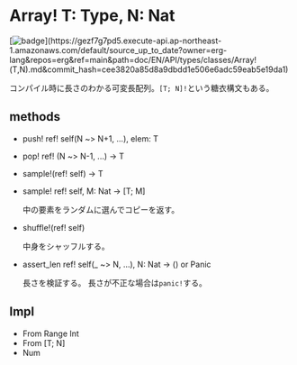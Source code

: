 # Array! T: Type, N: Nat

[![badge](https://img.shields.io/endpoint.svg?url=https%3A%2F%2Fgezf7g7pd5.execute-api.ap-northeast-1.amazonaws.com%2Fdefault%2Fsource_up_to_date%3Fowner%3Derg-lang%26repos%3Derg%26ref%3Dmain%26path%3Ddoc/EN/API/types/classes/Array!(T,N).md%26commit_hash%3Dcee3820a85d8a9dbdd1e506e6adc59eab5e19da1)](https://gezf7g7pd5.execute-api.ap-northeast-1.amazonaws.com/default/source_up_to_date?owner=erg-lang&repos=erg&ref=main&path=doc/EN/API/types/classes/Array!(T,N).md&commit_hash=cee3820a85d8a9dbdd1e506e6adc59eab5e19da1)

コンパイル時に長さのわかる可変長配列。`[T; N]!`という糖衣構文もある。

## methods

* push! ref! self(N ~> N+1, ...), elem: T

* pop! ref! (N ~> N-1, ...) -> T

* sample!(ref! self) -> T
* sample! ref! self, M: Nat -> [T; M]


  中の要素をランダムに選んでコピーを返す。

* shuffle!(ref! self)


  中身をシャッフルする。

* assert_len ref! self(_ ~> N, ...), N: Nat -> () or Panic


  長さを検証する。
  長さが不正な場合は`panic!`する。

## Impl

* From Range Int
* From [T; N]
* Num
